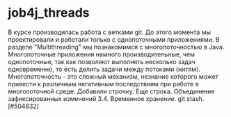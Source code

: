 # job4j_threads
В курсе производилась работа с ветками git.
До этого момента мы проектировали и работали только с однопоточными приложениями. 
В разделе "Multithreading" мы познакомимся с многопоточностью в Java. 
Многопоточные приложения намного производительные, чем однопоточные, 
так как позволяют выполнять несколько задач одновременно, то есть делить задачи между 
потоками (нитям). Многопоточность - это сложный механизм, незнание которого может привести к 
различным негативным последствиям при работе в многопоточной среде. 
Добавили строчку.
Еще строка.
Объединение зафиксированных изменений
3.4. Временное хранение. git stash. [#504832] 